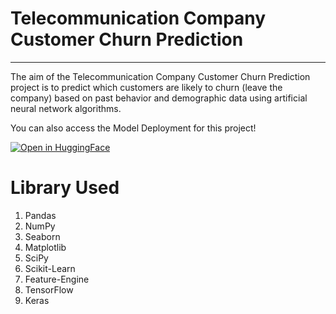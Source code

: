 # Telecommunication Company Customer Churn Prediction
---

The aim of the Telecommunication Company Customer Churn Prediction project is to predict which customers are likely to churn (leave the company) based on past behavior and demographic data using artificial neural network algorithms.

You can also access the Model Deployment for this project!

[![Open in HuggingFace](https://static.streamlit.io/badges/streamlit_badge_black_white.svg)](https://huggingface.co/spaces/mfandhi/churn-prediction)

# Library Used
1. Pandas
2. NumPy
3. Seaborn
4. Matplotlib
5. SciPy
6. Scikit-Learn
7. Feature-Engine
8. TensorFlow
9. Keras
